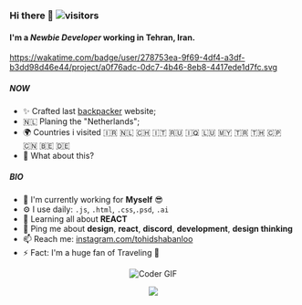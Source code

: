 ### Hi there 👋 ![visitors](https://visitor-badge.laobi.icu/badge?page_id=tohidshabanloo)
#### I'm a *Newbie Developer* working in Tehran, Iran.
https://wakatime.com/badge/user/278753ea-9f69-4df4-a3df-b3dd98d46e44/project/a0f76adc-0dc7-4b46-8eb8-4417ede1d7fc.svg
##### NOW

- ✨ Crafted last [backpacker](https://tohidsh.com) website;
- 🇳🇱 Planing the "Netherlands";
- 🌍 Countries i visited 🇮🇷 🇳🇱 🇨🇭 🇮🇹 🇷🇺 🇮🇶 🇱🇺 🇲🇾 🇹🇷 🇹🇭 🇨🇵 🇨🇳 🇧🇪 🇩🇪
- 🍑 What about this?

##### BIO

- 🏢 I'm currently working for **Myself** 😎
- ⚙️ I use daily: `.js`, `.html`, `.css`,`.psd`, `.ai`
- 🌱 Learning all about **REACT**
- 💬 Ping me about **design**, **react**, **discord**, **development**, **design thinking**
- 📫 Reach me: [instagram.com/tohidshabanloo](https://instagram.com/tohidshabanloo)
- ⚡️ Fact: I'm a huge fan of Traveling 🧳

<p align="center">
<img src="https://www.tohidsh.com/static/gifs/backpacker.gif" alt="Coder GIF">
</p>
<p align="center">
  <img src="https://capsule-render.vercel.app/api?type=waving&color=gradient&height=60&section=footer"/>
</p>


